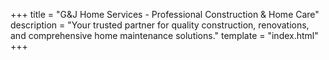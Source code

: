 +++
title = "G&J Home Services - Professional Construction & Home Care"
description = "Your trusted partner for quality construction, renovations, and comprehensive home maintenance solutions."
template = "index.html"
+++